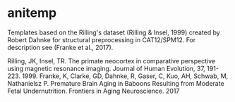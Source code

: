 # anitemp
Templates based on the Rilling's dataset (Rilling & Insel, 1999) created by Robert Dahnke for structural preprocessing in CAT12/SPM12.
For description see (Franke et al., 2017).

Rilling, JK, Insel, TR. The primate neocortex in comparative perspective using magnetic resonance imaging. Journal of Human Evolution, 37, 191-223. 1999.
Franke, K, Clarke, GD, Dahnke, R, Gaser, C, Kuo, AH, Schwab, M, Nathanielsz P. Premature Brain Aging in Baboons Resulting from Moderate Fetal Undernutrition. Frontiers in Aging Neuroscience. 2017
